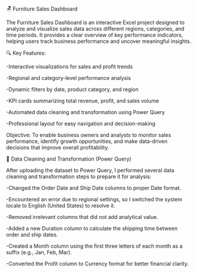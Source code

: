 🪑 Furniture Sales Dashboard

The Furniture Sales Dashboard is an interactive Excel project designed to analyze and visualize sales data across different regions, categories, and time periods.
It provides a clear overview of key performance indicators, helping users track business performance and uncover meaningful insights.

🔍 Key Features:

-Interactive visualizations for sales and profit trends

-Regional and category-level performance analysis

-Dynamic filters by date, product category, and region

-KPI cards summarizing total revenue, profit, and sales volume

-Automated data cleaning and transformation using Power Query

-Professional layout for easy navigation and decision-making

 Objective:
To enable business owners and analysts to monitor sales performance, identify growth opportunities, and make data-driven decisions that improve overall profitability.

🧹 Data Cleaning and Transformation (Power Query)

After uploading the dataset to Power Query, I performed several data cleaning and transformation steps to prepare it for analysis:

-Changed the Order Date and Ship Date columns to proper Date format.

-Encountered an error due to regional settings, so I switched the system locale to English (United States) to resolve it.

-Removed irrelevant columns that did not add analytical value.

-Added a new Duration column to calculate the shipping time between order and ship dates.

-Created a Month column using the first three letters of each month as a suffix (e.g., Jan, Feb, Mar).

-Converted the Profit column to Currency format for better financial clarity.
